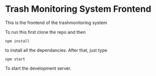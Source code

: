 # Trash Monitoring System Frontend

This is the frontend of the trashmonitoring system

To run this first clone the repo and then 
```shell
npm install
```
to install all the dependancies.
After that, just type 
```shell
npm start
```
To start the development server.